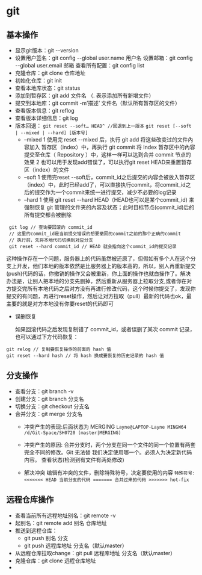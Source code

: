 # git
## 基本操作
* 显示git版本：git --version
* 设置用户签名：git config --global user.name 用户名
   设置邮箱：git config --global user.email 邮箱
   查看所有配置：git config list
* 克隆仓库：git clone 仓库地址
* 初始化仓库：git init 
* 查看本地库状态：git status
* 添加到暂存区：git add 文件名 （. 表示添加所有新增文件）
* 提交到本地库：git commit -m’描述’ 文件名（默认所有暂存区的文件）
* 查看版本信息：git reflog 
* 查看版本详细信息：git log
* 版本回退：
`git reset --soft… HEAD^ //回退到上一版本`
`git reset [--soft | --mixed | --hard] [版本号]`
   + –mixed
1 使用完 reset --mixed 后，执行 git add 将这些改变过的文件內容加入 暂存区（index）中，再执行 git commit 将 Index 暂存区中的內容提交至仓库（ Repository ）中，这样一样可以达到合并 commit 节点的效果
2 也可以用于发现add错误了，可以执行git reset HEAD来重置暂存区（index）的文件
   + –soft
1 使用完reset --soft后，commit_id之后提交的内容会被放入暂存区（index）中，此时已经add了，可以直接执行commit，将commit_id之后的提交作为一个commit来统一进行提交，减少不必要的log记录
   + –hard
1 使用 git reset --hard HEAD（HEAD也可以是某个commit_id) 来强制恢复 git 管理的文件夹的內容及状态；此时目标节点(commit_id)后的所有提交都会被删除
```
 git log // 查询要回滚的 commit_id
 // 这里的commit_id是当前提交错误的想要撤回的commit之前的那个正确的commit
 // 执行前，先将本地代码切换到对应分支
 git reset --hard commit_id // HEAD 就会指向这个commit_id的提交记录
```
这种操作存在一个问题，服务器上的代码虽然被还原了，但假如有多个人在这个分支上开发，他们本地的版本依然是比服务器上的版本高的，所以，别人再重新提交(push)代码的话，你撤销的操作又会被重新，你上面的操作也就白操作了。解决办法是，让别人把本地的分支先删掉，然后重新从服务器上拉取分支,或者你在对方提交完所有本地代码之后对方没有再进行修改代码，这个时候你提交了，发现你提交的有问题，再进行reset操作，然后让对方拉取（pull）最新的代码也ok，最主要的就是对方本地没有你要reset的代码即可

* 误删恢复

  如果回滚代码之后发现复制错了 commit_id，或者误删了某次 commit 记录，也可以通过下方代码恢复：

```vim
git relog // 复制要恢复操作的前面的 hash 值
git reset --hard hash // 将 hash 换成要恢复的历史记录的 hash 值
```

## 分支操作
* 查看分支：git branch -v
* 创建分支：git branch 分支名
* 切换分支：git checkout 分支名
* 合并分支：git merge 分支名
  + 冲突产生的表现:后面状态为 MERGING
  `Layne@LAPTOP-Layne MINGW64 /d/Git-Space/SH0720 (master|MERGING) `

  + 冲突产生的原因:
  合并分支时，两个分支在同一个文件的同一个位置有两套完全不同的修改。Git 无法替
  我们决定使用哪一个。必须人为决定新代码内容。
  查看状态(检测到有文件有两处修改)
  + 解决冲突
  编辑有冲突的文件，删除特殊符号，决定要使用的内容
  `特殊符号:<<<<<<< HEAD 当前分支的代码 ======= 合并过来的代码 >>>>>>> hot-fix `
## 远程仓库操作
* 查看当前所有远程地址别名：git remote -v
* 起别名：git remote add 别名 仓库地址
* 推送到远程仓库：
   + git push 别名 分支
   + git push 远程库地址 分支名（默认master）
* 从远程仓库拉取change：git pull 远程库地址 分支名（默认master）
* 克隆仓库：git clone 远程仓库地址
* 